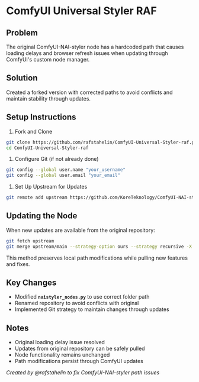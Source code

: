 
# ComfyUI Universal Styler RAF

## **Problem**

The original ComfyUI-NAI-styler node has a hardcoded path that causes loading delays and browser refresh issues when updating through ComfyUI's custom node manager.

## **Solution**

Created a forked version with corrected paths to avoid conflicts and maintain stability through updates.

## **Setup Instructions**

1. Fork and Clone

```bash
git clone https://github.com/rafstahelin/ComfyUI-Universal-Styler-raf.git
cd ComfyUI-Universal-Styler-raf
```

1. Configure Git (if not already done)

```bash
git config --global user.name "your_username"
git config --global user.email "your_email"
```

1. Set Up Upstream for Updates

```bash
git remote add upstream https://github.com/KoreTeknology/ComfyUI-NAI-styler.git
```

## **Updating the Node**

When new updates are available from the original repository:

```bash
git fetch upstream
git merge upstream/main --strategy-option ours --strategy recursive -X ours
```

This method preserves local path modifications while pulling new features and fixes.

## **Key Changes**

- Modified **`naistyler_nodes.py`** to use correct folder path
- Renamed repository to avoid conflicts with original
- Implemented Git strategy to maintain changes through updates

## **Notes**

- Original loading delay issue resolved
- Updates from original repository can be safely pulled
- Node functionality remains unchanged
- Path modifications persist through ComfyUI updates

*Created by @rafstahelin to fix ComfyUI-NAI-styler path issues*

